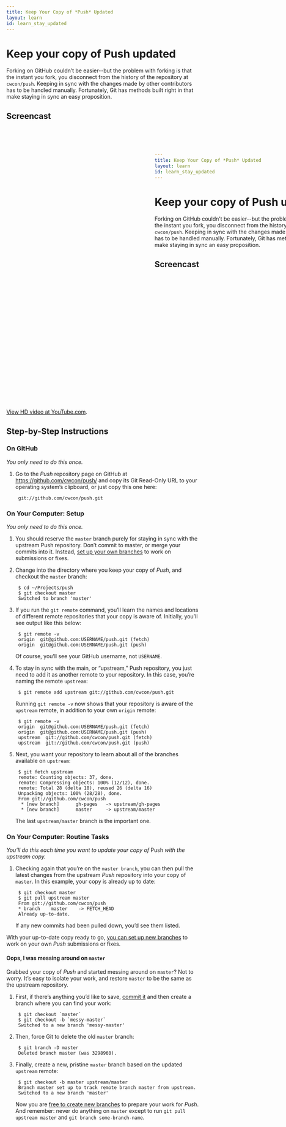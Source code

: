 ```yaml
---
title: Keep Your Copy of *Push* Updated
layout: learn
id: learn_stay_updated
---
```


# Keep your copy of Push updated

Forking on GitHub couldn’t be easier--but the problem with forking is that the instant you fork,
you disconnect from the history of the repository at `cwcon/push`. Keeping in sync with the changes
made by other contributors has to be handled manually. Fortunately, Git has methods built right in
that make staying in sync an easy proposition.

## Screencast

<div class="video-container">
  <iframe width="1280" height="720" src="?rel=0" frameborder="0" allowfullscreen="allowfullscreen"> </iframe>
</div>

[View HD video at YouTube.com](http://www.youtube.com/watch_popup?v=AAAAAAAAAAAAA&hd=1).

## Step-by-Step Instructions

### On GitHub
*You only need to do this once.*

1. Go to the *Push* repository page on GitHub at https://github.com/cwcon/push/ and copy its Git
   Read-Only URL to your operating system’s clipboard, or just copy this one here:

        git://github.com/cwcon/push.git

### On Your Computer: Setup
*You only need to do this once.*

1. You should reserve the `master` branch purely for staying in sync with the upstream Push
   repository. Don’t commit to master, or merge your commits into it. Instead,
   [set up your own branches](/learn/branching.html) to work on submissions or fixes.

2. Change into the directory where you keep your copy of *Push*, and checkout the `master` branch:

        $ cd ~/Projects/push
        $ git checkout master
        Switched to branch 'master'

3. If you run the `git remote` command, you’ll learn the names and locations of different remote
   repositories that your copy is aware of. Initially, you’ll see output like this below:

        $ git remote -v
        origin	git@github.com:USERNAME/push.git (fetch)
        origin	git@github.com:USERNAME/push.git (push)

   Of course, you’ll see your GitHub username, not `USERNAME`.

4. To stay in sync with the main, or “upstream,” Push repository, you just need to add it as another
   remote to your repository. In this case, you’re naming the remote `upstream`:

        $ git remote add upstream git://github.com/cwcon/push.git

   Running `git remote -v` now shows that your repository is aware of the `upstream` remote, in
   addition to your own `origin` remote:

        $ git remote -v
        origin  git@github.com:USERNAME/push.git (fetch)
        origin  git@github.com:USERNAME/push.git (push)
        upstream  git://github.com/cwcon/push.git (fetch)
        upstream  git://github.com/cwcon/push.git (push)

5. Next, you want your repository to learn about all of the branches available on `upstream`:

        $ git fetch upstream
        remote: Counting objects: 37, done.
        remote: Compressing objects: 100% (12/12), done.
        remote: Total 28 (delta 18), reused 26 (delta 16)
        Unpacking objects: 100% (28/28), done.
        From git://github.com/cwcon/push
         * [new branch]      gh-pages   -> upstream/gh-pages
         * [new branch]      master     -> upstream/master

   The last `upstream/master` branch is the important one.

### On Your Computer: Routine Tasks
*You’ll do this each time you want to update your copy of* Push *with the upstream copy.*

1. Checking again that you’re on the `master branch`, you can then pull the latest changes
   from the upstream *Push* repository into your copy of `master`. In this example, your copy
   is already up to date:

        $ git checkout master
        $ git pull upstream master
        From git://github.com/cwcon/push
        * branch    master    -> FETCH_HEAD
        Already up-to-date.

   If any new commits had been pulled down, you’d see them listed.

With your up-to-date copy ready to go, [you can set up new branches](/learn/branching.html) to
work on your own *Push* submissions or fixes.

#### Oops, I was messing around on `master`

Grabbed your copy of *Push* and started messing around on `master`? Not to worry. It’s easy to
isolate your work, and restore `master` to be the same as the upstream repository.

1. First, if there’s anything you’d like to save, [commit it](/learn/add-and-commit.html) and then create a branch where you can find your work:

        $ git checkout `master`
        $ git checkout -b `messy-master`
        Switched to a new branch 'messy-master'

2. Then, force Git to delete the old `master` branch:

        $ git branch -D master
        Deleted branch master (was 3298960).

3. Finally, create a new, pristine `master` branch based on the updated `upstream` remote:

        $ git checkout -b master upstream/master
        Branch master set up to track remote branch master from upstream.
        Switched to a new branch 'master'

   Now you are [free to create new branches](/learn/branching.html) to prepare your work for *Push*.
   And remember: never do anything on `master` except to run `git pull upstream master` and
   `git branch some-branch-name`.
